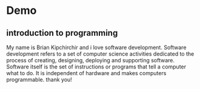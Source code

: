 # Demo

## introduction to programming

My name is Brian Kipchirchir and i love software development.
Software development refers to a set of computer science activities dedicated to the process of creating, designing, deploying and supporting software.
Software itself is the set of instructions or programs that tell a computer what to do. It is independent of hardware and makes computers programmable.
thank you!
